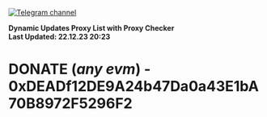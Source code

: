 [![Telegram channel](https://img.shields.io/endpoint?url=https://runkit.io/damiankrawczyk/telegram-badge/branches/master?url=https://t.me/n4z4v0d)](https://t.me/n4z4v0d) 

**Dynamic Updates Proxy List with Proxy Checker**  
**Last Updated: 22.12.23 20:23**

# DONATE (_any evm_) - 0xDEADf12DE9A24b47Da0a43E1bA70B8972F5296F2
